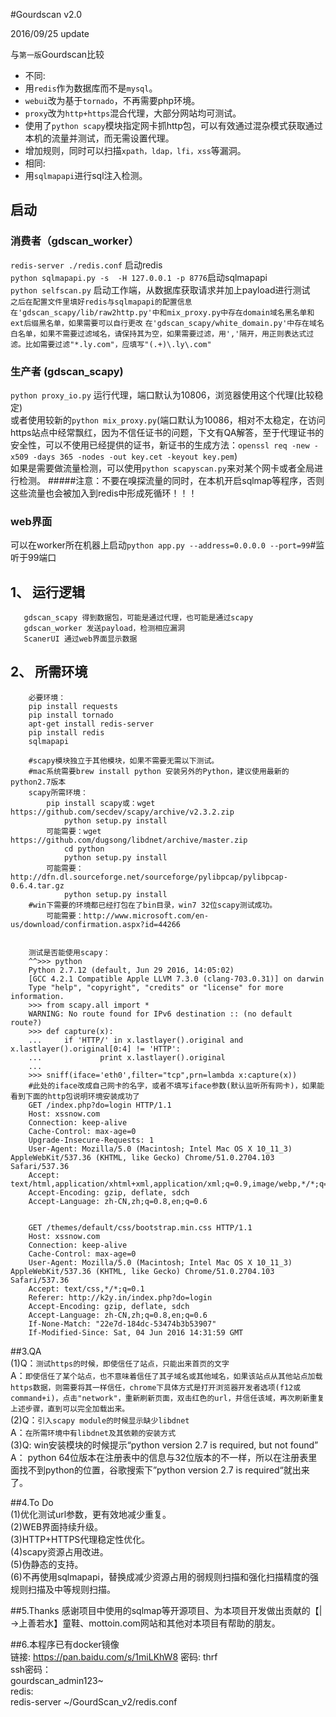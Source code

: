 #Gourdscan v2.0

2016/09/25 update

与`第一版`Gourdscan比较

- 不同:
 - 用`redis`作为数据库而不是`mysql`。
 - `webui`改为基于`tornado`，不再需要php环境。
 - `proxy`改为`http+https`混合代理，大部分网站均可测试。
 - 使用了`python scapy`模块指定网卡抓http包，可以有效通过混杂模式获取通过本机的流量并测试，而无需设置代理。
 - 增加规则，同时可以扫描`xpath，ldap，lfi，xss`等漏洞。
- 相同: 
 - 用`sqlmapapi`进行sql注入检测。

## 启动
### 消费者（gdscan_worker）
`redis-server ./redis.conf` 启动redis  
`python sqlmapapi.py -s  -H 127.0.0.1 -p 8776`启动sqlmapapi  
`python selfscan.py` 启动工作端，从数据库获取请求并加上payload进行测试  
`之后在配置文件里填好redis与sqlmapapi的配置信息`
`在'gdscan_scapy/lib/raw2http.py'中和mix_proxy.py中存在domain域名黑名单和ext后缀黑名单，如果需要可以自行更改`
`在'gdscan_scapy/white_domain.py'中存在域名白名单，如果不需要过滤域名，请保持其为空，如果需要过滤，用','隔开，用正则表达式过滤。比如需要过滤"*.ly.com"，应填写"(.+)\.ly\.com"`

### 生产者 (gdscan_scapy)
`python proxy_io.py` 运行代理，端口默认为10806，浏览器使用这个代理(比较稳定)  
或者使用较新的`python mix_proxy.py`(端口默认为10086，相对不太稳定，在访问https站点中经常飘红，因为不信任证书的问题，下文有QA解答，至于代理证书的安全性，可以不使用已经提供的证书，新证书的生成方法：`openssl req -new -x509 -days 365 -nodes -out key.cet -keyout key.pem`)  
如果是需要做流量检测，可以使用`python scapyscan.py`来对某个网卡或者全局进行检测。
#####注意：不要在嗅探流量的同时，在本机开启sqlmap等程序，否则这些流量也会被加入到redis中形成死循环！！！

### web界面
可以在worker所在机器上启动`python app.py --address=0.0.0.0 --port=99`#监听于99端口  


## 1、 运行逻辑
```
   gdscan_scapy 得到数据包，可能是通过代理，也可能是通过scapy
   gdscan_worker 发送payload，检测相应漏洞
   ScanerUI 通过web界面显示数据
```

## 2、 所需环境
```
    必要环境：
    pip install requests
    pip install tornado
    apt-get install redis-server
    pip install redis
    sqlmapapi
```
```
    #scapy模块独立于其他模块，如果不需要无需以下测试。
    #mac系统需要brew install python 安装另外的Python，建议使用最新的python2.7版本
    scapy所需环境：
        pip install scapy或：wget https://github.com/secdev/scapy/archive/v2.3.2.zip
            python setup.py install 
        可能需要：wget https://github.com/dugsong/libdnet/archive/master.zip
            cd python
            python setup.py install 
        可能需要：http://dfn.dl.sourceforge.net/sourceforge/pylibpcap/pylibpcap-0.6.4.tar.gz
            python setup.py install  
    #win下需要的环境都已经打包在了bin目录，win7 32位scapy测试成功。
        可能需要：http://www.microsoft.com/en-us/download/confirmation.aspx?id=44266
        

    测试是否能使用scapy：
    ^^>>> python
    Python 2.7.12 (default, Jun 29 2016, 14:05:02)
    [GCC 4.2.1 Compatible Apple LLVM 7.3.0 (clang-703.0.31)] on darwin
    Type "help", "copyright", "credits" or "license" for more information.
    >>> from scapy.all import *
    WARNING: No route found for IPv6 destination :: (no default route?)
    >>> def capture(x):
    ...     if 'HTTP/' in x.lastlayer().original and x.lastlayer().original[0:4] != 'HTTP':
    ...             print x.lastlayer().original
    ...
    >>> sniff(iface='eth0',filter="tcp",prn=lambda x:capture(x))
    #此处的iface改成自己网卡的名字，或者不填写iface参数(默认监听所有网卡)，如果能看到下面的http包说明环境安装成功了
    GET /index.php?do=login HTTP/1.1
    Host: xssnow.com
    Connection: keep-alive
    Cache-Control: max-age=0
    Upgrade-Insecure-Requests: 1
    User-Agent: Mozilla/5.0 (Macintosh; Intel Mac OS X 10_11_3) AppleWebKit/537.36 (KHTML, like Gecko) Chrome/51.0.2704.103 Safari/537.36
    Accept: text/html,application/xhtml+xml,application/xml;q=0.9,image/webp,*/*;q=0.8
    Accept-Encoding: gzip, deflate, sdch
    Accept-Language: zh-CN,zh;q=0.8,en;q=0.6
    
    
    GET /themes/default/css/bootstrap.min.css HTTP/1.1
    Host: xssnow.com
    Connection: keep-alive
    Cache-Control: max-age=0
    User-Agent: Mozilla/5.0 (Macintosh; Intel Mac OS X 10_11_3) AppleWebKit/537.36 (KHTML, like Gecko) Chrome/51.0.2704.103 Safari/537.36
    Accept: text/css,*/*;q=0.1
    Referer: http://k2y.in/index.php?do=login
    Accept-Encoding: gzip, deflate, sdch
    Accept-Language: zh-CN,zh;q=0.8,en;q=0.6
    If-None-Match: "22e7d-184dc-53474b3b53907"
    If-Modified-Since: Sat, 04 Jun 2016 14:31:59 GMT
```

##3.QA  
(1)Q：`测试https的时候，即使信任了站点，只能出来首页的文字`  
   A：`即使信任了某个站点，也不意味着信任了其子域名或其他域名，如果该站点从其他站点加载https数据，则需要将其一样信任，chrome下具体方式是打开浏览器开发者选项(f12或command+i)，点击"network"，重新刷新页面，双击红色的url，并信任该域，再次刷新重复上述步骤，直到可以完全加载出来。`  
(2)Q：`引入scapy module的时候显示缺少libdnet`  
   A：`在所需环境中有libdnet及其依赖的安装方式`  
(3)Q: win安装模块的时候提示“python version 2.7 is required, but not found”
   A： python 64位版本在注册表中的信息与32位版本的不一样，所以在注册表里面找不到python的位置，谷歌搜索下”python version 2.7 is required“就出来了。  
  
##4.To Do  
(1)优化测试url参数，更有效地减少重复。  
(2)WEB界面持续升级。  
(3)HTTP+HTTPS代理稳定性优化。  
(4)scapy资源占用改进。  
(5)伪静态的支持。  
(6)不再使用sqlmapapi，替换成减少资源占用的弱规则扫描和强化扫描精度的强规则扫描及中等规则扫描。  

##5.Thanks
感谢项目中使用的sqlmap等开源项目、为本项目开发做出贡献的【|→上善若水】童鞋、mottoin.com网站和其他对本项目有帮助的朋友。   


##6.本程序已有docker镜像  
链接: https://pan.baidu.com/s/1miLKhW8 密码: thrf  
ssh密码：    
gourdscan_admin123~  
redis:  
redis-server ~/GourdScan_v2/redis.conf  
